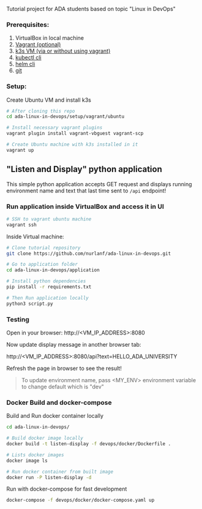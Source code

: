 Tutorial project for ADA students based on topic "Linux in DevOps"

### Prerequisites:

1. VirtualBox in local machine
2. [Vagrant (optional)](https://developer.hashicorp.com/vagrant/downloads)
3. [k3s VM (via or without using vagrant)](https://docs.k3s.io/quick-start#install-script)
4. [kubectl cli](https://kubernetes.io/docs/tasks/tools/install-kubectl-linux/#install-kubectl-binary-with-curl-on-linux)
5. [helm cli](https://helm.sh/docs/intro/install/#from-script)
6. [git](https://git-scm.com/book/en/v2/Getting-Started-Installing-Git)

### Setup:

Create Ubuntu VM and install k3s
```bash
# After cloning this repo
cd ada-linux-in-devops/setup/vagrant/ubuntu

# Install necessary vagrant plugins
vagrant plugin install vagrant-vbguest vagrant-scp

# Create Ubuntu machine with k3s installed in it
vagrant up

```
## "Listen and Display" python application
This simple python application accepts GET request and displays running 
environment name and text that last time sent to `/api` endpoint!
### Run application inside VirtualBox and access it in UI
```bash
# SSH to vagrant ubuntu machine
vagrant ssh
```

Inside Virtual machine:
```bash
# Clone tutorial repository
git clone https://github.com/nurlanf/ada-linux-in-devops.git

# Go to application folder
cd ada-linux-in-devops/application

# Install python dependencies
pip install -r requirements.txt

# Then Run application locally
python3 script.py
```

### Testing
Open in your browser:
http://<VM_IP_ADDRESS>:8080

Now update display message in another browser tab:

http://<VM_IP_ADDRESS>:8080/api?text=HELLO_ADA_UNIVERSITY

Refresh the page in browser to see the result!

> To update environment name, pass <MY_ENV> environment variable to change default which is "dev"


### Docker Build and docker-compose

Build and Run docker container locally

```bash
cd ada-linux-in-devops/

# Build docker image locally
docker build -t listen-display -f devops/docker/Dockerfile .

# Lists docker images
docker image ls

# Run docker container from built image
docker run -P listen-display -d
```

Run with docker-compose for fast development
```bash
docker-compose -f devops/docker/docker-compose.yaml up
```